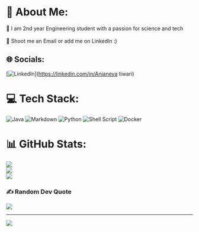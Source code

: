 # 💫 About Me:
👯 I am 2nd year Engineering student with a passion for science and tech<br><br>🌱 Shoot me an Email or add me on Linkedln :)


## 🌐 Socials:
[![LinkedIn](https://img.shields.io/badge/LinkedIn-%230077B5.svg?logo=linkedin&logoColor=white)](https://linkedin.com/in/Anjaneya tiwari) 

# 💻 Tech Stack:
![Java](https://img.shields.io/badge/java-%23ED8B00.svg?style=flat&logo=java&logoColor=white) ![Markdown](https://img.shields.io/badge/markdown-%23000000.svg?style=flat&logo=markdown&logoColor=white) ![Python](https://img.shields.io/badge/python-3670A0?style=flat&logo=python&logoColor=ffdd54) ![Shell Script](https://img.shields.io/badge/shell_script-%23121011.svg?style=flat&logo=gnu-bash&logoColor=white) ![Docker](https://img.shields.io/badge/docker-%230db7ed.svg?style=flat&logo=docker&logoColor=white)
# 📊 GitHub Stats:
![](https://github-readme-stats.vercel.app/api?username=ptiwari6239&theme=dark&hide_border=false&include_all_commits=true&count_private=false)<br/>
![](https://github-readme-streak-stats.herokuapp.com/?user=ptiwari6239&theme=dark&hide_border=false)<br/>
![](https://github-readme-stats.vercel.app/api/top-langs/?username=ptiwari6239&theme=dark&hide_border=false&include_all_commits=true&count_private=false&layout=compact)

### ✍️ Random Dev Quote
![](https://quotes-github-readme.vercel.app/api?type=horizontal&theme=dark)

---
[![](https://visitcount.itsvg.in/api?id=ptiwari6239&icon=0&color=0)](https://visitcount.itsvg.in)

<!-- Proudly created with GPRM ( https://gprm.itsvg.in ) -->